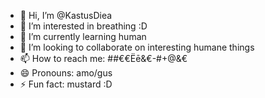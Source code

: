 - 👋 Hi, I’m @KastusDiea
- 👀 I’m interested in breathing :D
- 🌱 I’m currently learning human
- 💞️ I’m looking to collaborate on interesting humane things
- 📫 How to reach me: ##€€Ëē&€-#+@&€
- 😄 Pronouns: amo/gus
- ⚡ Fun fact: mustard :D

<!---
KastusDiea/KastusDiea is a ✨ special ✨ repository because its `README.md` (this file) appears on your GitHub profile.
You can click the Preview link to take a look at your changes.
--->
